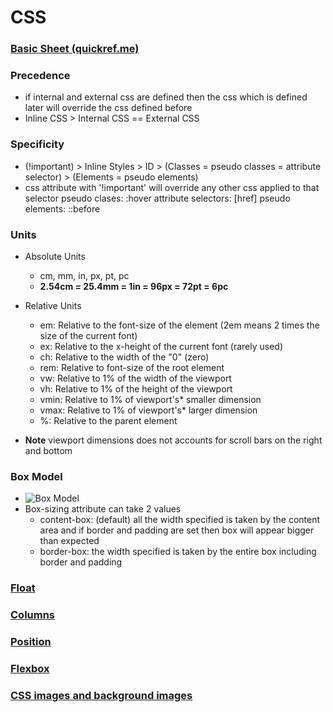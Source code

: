# CSS

### [Basic Sheet (quickref.me)](https://quickref.me/css3)

### Precedence

-   if internal and external css are defined then the css which is defined later will override the css defined before
-   Inline CSS > Internal CSS == External CSS

### Specificity

-   (!important) > Inline Styles > ID > (Classes = pseudo classes = attribute selector) > (Elements = pseudo elements)
-   css attribute with '!important' will override any other css applied to that selector
    pseudo clases: :hover
    attribute selectors: [href]
    pseudo elements: ::before

### Units

-   Absolute Units
    -   cm, mm, in, px, pt, pc
    -   **2.54cm = 25.4mm = 1in = 96px = 72pt = 6pc**
-   Relative Units

    -   em: Relative to the font-size of the element (2em means 2 times the size of the current font)
    -   ex: Relative to the x-height of the current font (rarely used)
    -   ch: Relative to the width of the "0" (zero)
    -   rem: Relative to font-size of the root element
    -   vw: Relative to 1% of the width of the viewport
    -   vh: Relative to 1% of the height of the viewport
    -   vmin: Relative to 1% of viewport's\* smaller dimension
    -   vmax: Relative to 1% of viewport's\* larger dimension
    -   %: Relative to the parent element

-   **Note** viewport dimensions does not accounts for scroll bars on the right and bottom

### Box Model

-   ![Box Model](https://imgs.search.brave.com/bPah35-j48a-p2S3AMOPiDNhUARMu4tJy2wtmky4M9M/rs:fit:860:0:0:0/g:ce/aHR0cHM6Ly9zdGF0/aWMuamF2YXRwb2lu/dC5jb20vY3NzcGFn/ZXMvaW1hZ2VzL2Nz/cy1ib3gtbW9kZWwu/cG5n)
-   Box-sizing attribute can take 2 values
    -   content-box: (default) all the width specified is taken by the content area and if border and padding are set then box will appear bigger than expected
    -   border-box: the width specified is taken by the entire box including border and padding

### [Float](https://youtu.be/n4R2E7O-Ngo?t=10794&si=FJC24gNP06Qqmw0G)

### [Columns](https://youtu.be/n4R2E7O-Ngo?t=11539&si=lK705OUlGp3BIyLL)

### [Position](https://youtu.be/n4R2E7O-Ngo?t=10794&si=FJC24gNP06Qqmw0G)

### [Flexbox](https://youtu.be/n4R2E7O-Ngo?t=14246&si=5j5bh-9ivbrrfkLG)

### [CSS images and background images](https://youtu.be/n4R2E7O-Ngo?t=17166&si=AQ51bKvIYk9JIn2z)

